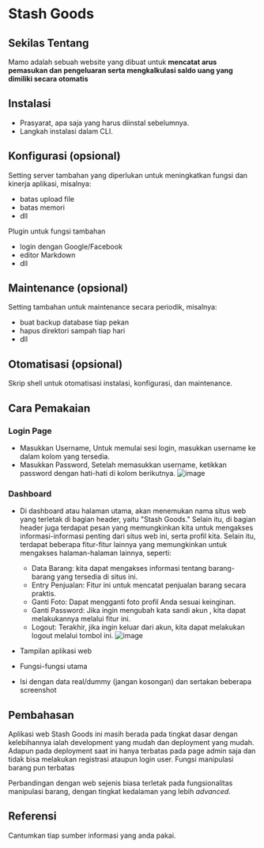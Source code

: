 # Stash Goods
## Sekilas Tentang
Mamo adalah sebuah website yang dibuat untuk **mencatat arus pemasukan dan pengeluaran serta mengkalkulasi saldo uang yang dimiliki secara otomatis**

## Instalasi

- Prasyarat, apa saja yang harus diinstal sebelumnya.
- Langkah instalasi dalam CLI.


## Konfigurasi (opsional)

Setting server tambahan yang diperlukan untuk meningkatkan fungsi dan kinerja aplikasi, misalnya:
- batas upload file
- batas memori
- dll

Plugin untuk fungsi tambahan
- login dengan Google/Facebook
- editor Markdown
- dll


##  Maintenance (opsional)

Setting tambahan untuk maintenance secara periodik, misalnya:
- buat backup database tiap pekan
- hapus direktori sampah tiap hari
- dll


## Otomatisasi (opsional)

Skrip shell untuk otomatisasi instalasi, konfigurasi, dan maintenance.


## Cara Pemakaian
### Login Page
- Masukkan Username, Untuk memulai sesi login, masukkan username ke dalam kolom yang tersedia.
- Masukkan Password, Setelah memasukkan username, ketikkan password dengan hati-hati di kolom berikutnya.
![image](https://github.com/rad3nz/mamo-komdat/assets/133312076/8b3ee5e3-07f2-4c2d-ac8d-0b3eb56f5537)
### Dashboard
- Di dashboard atau halaman utama, akan menemukan nama situs web yang terletak di bagian header, yaitu "Stash Goods." Selain itu, di bagian header juga terdapat pesan yang memungkinkan kita untuk mengakses informasi-informasi penting dari situs web ini, serta profil kita. Selain itu, terdapat beberapa fitur-fitur lainnya yang memungkinkan untuk mengakses halaman-halaman lainnya, seperti:
    - Data Barang: kita dapat mengakses informasi tentang barang-barang yang tersedia di situs ini.
    - Entry Penjualan: Fitur ini untuk mencatat penjualan barang secara praktis.
    - Ganti Foto: Dapat mengganti foto profil Anda sesuai keinginan.
    - Ganti Password: Jika ingin mengubah kata sandi akun , kita dapat melakukannya melalui fitur ini.
    - Logout: Terakhir, jika ingin keluar dari akun, kita dapat melakukan logout melalui tombol ini.
![image](https://github.com/rad3nz/mamo-komdat/assets/133312076/ba44bf95-287c-482a-9fb1-e61803b7bbfe)

- Tampilan aplikasi web
- Fungsi-fungsi utama
- Isi dengan data real/dummy (jangan kosongan) dan sertakan beberapa screenshot


## Pembahasan

Aplikasi web Stash Goods ini masih berada pada tingkat dasar dengan kelebihannya ialah development yang mudah
dan deployment yang mudah. Adapun pada deployment saat ini hanya terbatas pada page admin saja dan tidak bisa
melakukan registrasi ataupun login user. Fungsi manipulasi barang pun terbatas

Perbandingan dengan web sejenis biasa terletak pada fungsionalitas manipulasi barang, dengan tingkat kedalaman yang lebih _advanced_.


## Referensi

Cantumkan tiap sumber informasi yang anda pakai.
